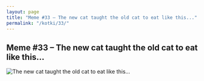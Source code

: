 ```yaml
---
layout: page
title: "Meme #33 – The new cat taught the old cat to eat like this..."
permalink: "/kotki/33/"
---
```


## Meme #33 – The new cat taught the old cat to eat like this...

![The new cat taught the old cat to eat like this...](https://i.chzbgr.com/full/10441189632/h50696C51/new-cat-taught-old-cat-eat-like-this)

